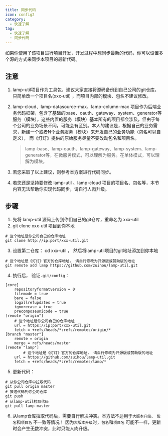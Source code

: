 ```yaml
---
title: 同步代码
icon: config2
category:
  - 快速了解
tag:
  - 快速了解
  - 同步代码
---
```


如果你使用了该项目进行项目开发，开发过程中想同步最新的代码，你可以设置多个源的方式来同步本项目的最新代码。



## 注意

1. lamp-util项目作为工具包，建议大家直接将源码备份到自己公司的git仓库，只简单改一个项目名(xxx-util) ，而项目内部的模块、包名不建议修改。

2. lamp-cloud、lamp-datasource-max、lamp-column-max 项目作为后端业务代码框架，包含了基础的base、oauth、gateway、system、generator等服务（模块），这些内置的服务（模块）基本所有的项目都会涉及，但由于每个公司的业务场景不同，可能会有区别。本人的建议是，根据自己的业务需求，新建一个或者N个业务服务（模块）来开发自己的业务功能（包名可以自定义）， 而《灯灯》提供的原始服务尽量不要改动包名和项目名。

   > lamp-base、lamp-oauth、lamp-gateway、lamp-system、lamp-generator等，在微服务模式，可以理解为服务。在单体模式，可以理解为模块。

3. 若您采取了以上建议，则参考本方案进行代码同步。

4. 若您还是坚持要修改 lamp-util 、lamp-cloud 项目的项目名、包名等，本节内容无法帮助你实现代码同步，请自行人肉升级。



## 步骤

1. 先将 lamp-util 源码上传到你们自己的git仓库，重命名为 xxx-util
2. git clone xxx-util 项目到你本地

```shell
# 这个地址是你公司自己的仓库地址
git clone http://ip:port/xxx-util.git   
```

3. 设置第二仓库： cd xxx-util ， 然后将lamp-util项目的git地址添加到你本地

```shell
# 这个地址是《灯灯》官方的仓库地址， 请自行修改为开源版或赞助版的地址
git remote add lamp https://github.com/zuihou/lamp-util.git   
```

4. 执行后， 验证`.git/config`：

```shell
[core]
    repositoryformatversion = 0
    filemode = true
    bare = false
    logallrefupdates = true
    ignorecase = true
    precomposeunicode = true
[remote "origin"]
    # 这个地址是你公司自己的仓库地址
    url = https://ip:port/xxx-util.git
    fetch = +refs/heads/*:refs/remotes/origin/*
[branch "master"]
    remote = origin
    merge = refs/heads/master
[remote "lamp"]
		# 这个地址是《灯灯》官方的仓库地址， 请自行修改为开源版或赞助版的地址
    url = https://github.com/zuihou/lamp-util.git
    fetch = +refs/heads/*:refs/remotes/lamp/*
```

5. 更新代码：

```shell
# 从你公司仓库中拉取代码
git pull origin master
# 推送代码到你公司仓库
git push
# 从lamp-util拉取代码
git pull lamp master
```

6. 从lamp仓库拉取代码后，需要自行解决冲突。本方法不适用于`大版本升级`、 `包名`和`项目名` 不一致等情况！ 因为`大版本升级`时，`包名`和`项目名` 可能不一样，更新时会产生无数冲突，此时只能人肉升级。